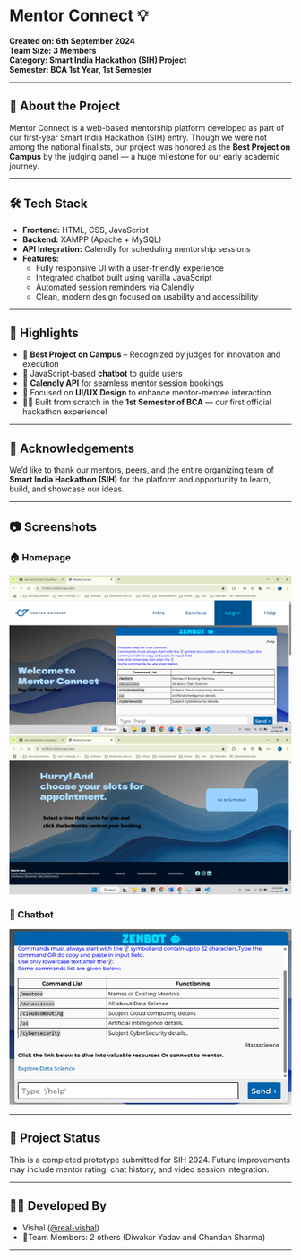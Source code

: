 # Mentor Connect 💡

**Created on: 6th September 2024**  
**Team Size: 3 Members**  
**Category: Smart India Hackathon (SIH) Project**  
**Semester: BCA 1st Year, 1st Semester**

---

## 🚀 About the Project

Mentor Connect is a web-based mentorship platform developed as part of our first-year Smart India Hackathon (SIH) entry. Though we were not among the national finalists, our project was honored as the **Best Project on Campus** by the judging panel — a huge milestone for our early academic journey.

---

## 🛠️ Tech Stack

- **Frontend:** HTML, CSS, JavaScript  
- **Backend:** XAMPP (Apache + MySQL)  
- **API Integration:** Calendly for scheduling mentorship sessions  
- **Features:**  
  - Fully responsive UI with a user-friendly experience  
  - Integrated chatbot built using vanilla JavaScript  
  - Automated session reminders via Calendly  
  - Clean, modern design focused on usability and accessibility

---

## 🎯 Highlights

- 📌 **Best Project on Campus** – Recognized by judges for innovation and execution  
- 🤖 JavaScript-based **chatbot** to guide users  
- 📅 **Calendly API** for seamless mentor session bookings  
- 🧠 Focused on **UI/UX Design** to enhance mentor-mentee interaction  
- 🧑‍💻 Built from scratch in the **1st Semester of BCA** — our first official hackathon experience!

---

## 🙌 Acknowledgements

We’d like to thank our mentors, peers, and the entire organizing team of **Smart India Hackathon (SIH)** for the platform and opportunity to learn, build, and showcase our ideas.

---

## 📷 Screenshots

### 🏠 Homepage
![Homepage](asset/Screenshot__1.png)
![Homepage](asset/Screenshot__2.png)

### 🤖 Chatbot
![Chatbot](asset/Screenshot__zenbot.png)

---

## 🔗 Project Status

This is a completed prototype submitted for SIH 2024. Future improvements may include mentor rating, chat history, and video session integration.

---

## 👨‍💻 Developed By

- Vishal ([@real-vishal](https://github.com/real-vishal))  
- 🤝Team Members: 2 others (Diwakar Yadav and Chandan Sharma)

---

